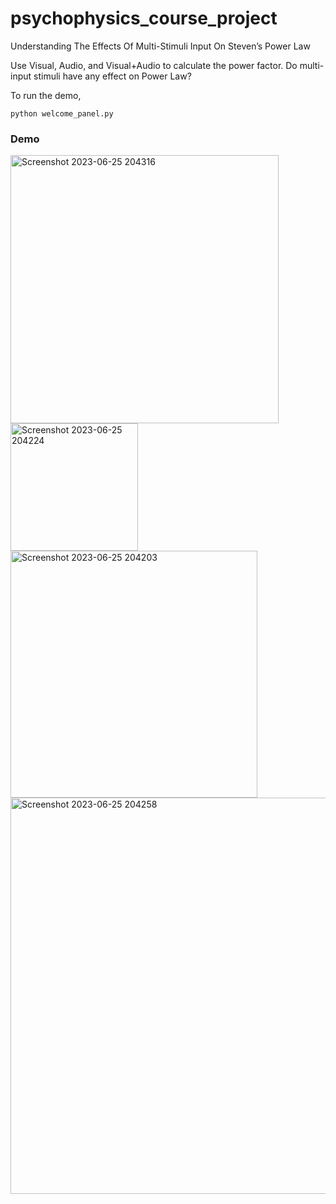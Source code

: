 # psychophysics_course_project
Understanding The Effects Of Multi-Stimuli Input On Steven’s Power Law 

Use Visual, Audio, and Visual+Audio to calculate the power factor. Do multi-input stimuli have any effect on Power Law?

To run the demo,
```
python welcome_panel.py
```
### Demo

<img width="429" alt="Screenshot 2023-06-25 204316" src="https://github.com/vigneswaran-chandrasekaran/psychophysics_course_project/assets/33456057/4a07cf1c-489c-4792-8277-ee458bba535b">

<img width="204" alt="Screenshot 2023-06-25 204224" src="https://github.com/vigneswaran-chandrasekaran/psychophysics_course_project/assets/33456057/d3242f00-4d10-48c5-8bf5-b26bc6c0a898">

<img width="395" alt="Screenshot 2023-06-25 204203" src="https://github.com/vigneswaran-chandrasekaran/psychophysics_course_project/assets/33456057/3e701ab5-7796-4072-9865-596aab067ac8">

<img width="634" alt="Screenshot 2023-06-25 204258" src="https://github.com/vigneswaran-chandrasekaran/psychophysics_course_project/assets/33456057/ca99ee35-beea-462d-b1f4-2af2d54fce35">
